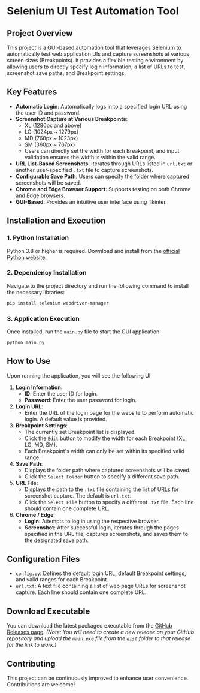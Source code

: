 # Selenium UI Test Automation Tool

## Project Overview

This project is a GUI-based automation tool that leverages Selenium to automatically test web application UIs and capture screenshots at various screen sizes (Breakpoints). It provides a flexible testing environment by allowing users to directly specify login information, a list of URLs to test, screenshot save paths, and Breakpoint settings.

## Key Features

*   **Automatic Login**: Automatically logs in to a specified login URL using the user ID and password.
*   **Screenshot Capture at Various Breakpoints**:
    *   XL (1280px and above)
    *   LG (1024px ~ 1279px)
    *   MD (768px ~ 1023px)
    *   SM (360px ~ 767px)
    *   Users can directly set the width for each Breakpoint, and input validation ensures the width is within the valid range.
*   **URL List-Based Screenshots**: Iterates through URLs listed in `url.txt` or another user-specified `.txt` file to capture screenshots.
*   **Configurable Save Path**: Users can specify the folder where captured screenshots will be saved.
*   **Chrome and Edge Browser Support**: Supports testing on both Chrome and Edge browsers.
*   **GUI-Based**: Provides an intuitive user interface using Tkinter.

## Installation and Execution

### 1. Python Installation

Python 3.8 or higher is required.
Download and install from the [official Python website](https://www.python.org/downloads/).

### 2. Dependency Installation

Navigate to the project directory and run the following command to install the necessary libraries:

```bash
pip install selenium webdriver-manager
```

### 3. Application Execution

Once installed, run the `main.py` file to start the GUI application:

```bash
python main.py
```

## How to Use

Upon running the application, you will see the following UI:

1.  **Login Information**:
    *   **ID**: Enter the user ID for login.
    *   **Password**: Enter the user password for login.
2.  **Login URL**:
    *   Enter the URL of the login page for the website to perform automatic login. A default value is provided.
3.  **Breakpoint Settings**:
    *   The currently set Breakpoint list is displayed.
    *   Click the `Edit` button to modify the width for each Breakpoint (XL, LG, MD, SM).
    *   Each Breakpoint's width can only be set within its specified valid range.
4.  **Save Path**:
    *   Displays the folder path where captured screenshots will be saved.
    *   Click the `Select Folder` button to specify a different save path.
5.  **URL File**:
    *   Displays the path to the `.txt` file containing the list of URLs for screenshot capture. The default is `url.txt`.
    *   Click the `Select File` button to specify a different `.txt` file. Each line should contain one complete URL.
6.  **Chrome / Edge**:
    *   **Login**: Attempts to log in using the respective browser.
    *   **Screenshot**: After successful login, iterates through the pages specified in the URL file, captures screenshots, and saves them to the designated save path.

## Configuration Files

*   `config.py`: Defines the default login URL, default Breakpoint settings, and valid ranges for each Breakpoint.
*   `url.txt`: A text file containing a list of web page URLs for screenshot capture. Each line should contain one complete URL.

## Download Executable

You can download the latest packaged executable from the [GitHub Releases page](https://github.com/kx2471/AutoScreenshot_UI_Test/releases).
*(Note: You will need to create a new release on your GitHub repository and upload the `main.exe` file from the `dist` folder to that release for the link to work.)*

## Contributing

This project can be continuously improved to enhance user convenience. Contributions are welcome!
